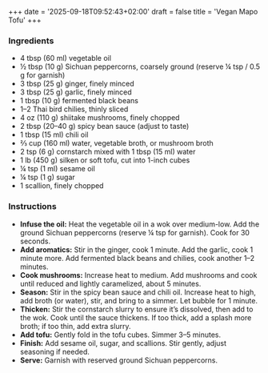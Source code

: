+++
date = '2025-09-18T09:52:43+02:00'
draft = false
title = 'Vegan Mapo Tofu'
+++
### Ingredients
* 4 tbsp (60 ml) vegetable oil
* ½ tbsp (10 g) Sichuan peppercorns, coarsely ground (reserve ¼ tsp / 0.5 g for garnish)
* 3 tbsp (25 g) ginger, finely minced
* 3 tbsp (25 g) garlic, finely minced
* 1 tbsp (10 g) fermented black beans
* 1–2 Thai bird chilies, thinly sliced
* 4 oz (110 g) shiitake mushrooms, finely chopped
* 2 tbsp (20–40 g) spicy bean sauce (adjust to taste)
* 1 tbsp (15 ml) chili oil
* ⅔ cup (160 ml) water, vegetable broth, or mushroom broth
* 2 tsp (6 g) cornstarch mixed with 1 tbsp (15 ml) water
* 1 lb (450 g) silken or soft tofu, cut into 1-inch cubes
* ¼ tsp (1 ml) sesame oil
* ¼ tsp (1 g) sugar
* 1 scallion, finely chopped

### Instructions
- **Infuse the oil:** Heat the vegetable oil in a wok over medium-low. Add the ground Sichuan peppercorns (reserve ¼ tsp for garnish). Cook for 30 seconds.
- **Add aromatics:** Stir in the ginger, cook 1 minute. Add the garlic, cook 1 minute more. Add fermented black beans and chilies, cook another 1–2 minutes.
- **Cook mushrooms:** Increase heat to medium. Add mushrooms and cook until reduced and lightly caramelized, about 5 minutes.
- **Season:** Stir in the spicy bean sauce and chili oil. Increase heat to high, add broth (or water), stir, and bring to a simmer. Let bubble for 1 minute.
- **Thicken:** Stir the cornstarch slurry to ensure it’s dissolved, then add to the wok. Cook until the sauce thickens. If too thick, add a splash more broth; if too thin, add extra slurry.
- **Add tofu:** Gently fold in the tofu cubes. Simmer 3–5 minutes.
- **Finish:** Add sesame oil, sugar, and scallions. Stir gently, adjust seasoning if needed.
- **Serve:** Garnish with reserved ground Sichuan peppercorns.
